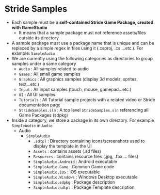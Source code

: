 # Stride Samples

- Each sample must be a **self-contained Stride Game Package, created with GameStudio**
	- It means that a sample package must not reference assets/files outside its directory
- A sample package must use a package name that is unique and can be replaced by a simple regex in files using it (.csproj, .cs ...etc.). For example: `SimpleAudio`
- We are currently using the following categories as directories to group samples under a same category 
	- `Audio` : All samples related to audio
	- `Games` : All small game samples
	- `Graphics` : All graphics samples (display 3d models, sprites, text...etc.)
	- `Input` : All input samples (touch, mouse, gamepad...etc.)
	- `UI` : All UI samples
	- `Tutorials` : All Tutorial sample projects with a related video or Stride documentation page
	- `StrideSamples.sln` : A top level `StrideSamples.sln` referencing all Game Packages (sdpkg)
- Inside a category, we store a package in its own directory. For example `SimpleAudio` in `Audio`
	- Audio
		- `SimpleAudio`
			- `.sdtpl` : Directory containing icons/screenshots used to display the template in the UI
			- `Assets` : contains assets (.sd files)
			- `Resources` : contains resource files (.jpg, .fbx ... files)
			- `SimpleAudio.Android` : Android executable
			- `SimpleAudio.Game` : Common Game code
			- `SimpleAudio.iOS` : iOS executable
			- `SimpleAudio.Windows` : Windows Desktop executable
			- `SimpleAudio.sdpkg` : Package description
			- `SimpleAudio.sdtpl` : Package Template description
